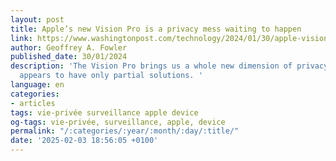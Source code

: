 ```yaml
---
layout: post
title: Apple’s new Vision Pro is a privacy mess waiting to happen
link: https://www.washingtonpost.com/technology/2024/01/30/apple-vision-pro-privacy
author: Geoffrey A. Fowler
published_date: 30/01/2024
description: 'The Vision Pro brings us a whole new dimension of privacy risks. Apple
  appears to have only partial solutions. '
language: en
categories:
- articles
tags: vie-privée surveillance apple device
og-tags: vie-privée, surveillance, apple, device
permalink: "/:categories/:year/:month/:day/:title/"
date: '2025-02-03 18:56:05 +0100'
---
```

